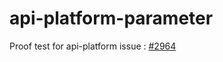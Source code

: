 # api-platform-parameter

Proof test for api-platform issue : [#2964](https://github.com/api-platform/core/issues/2964)
